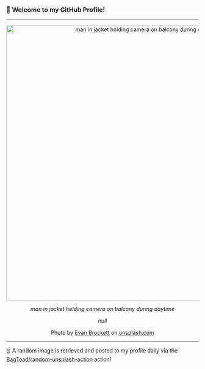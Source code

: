 ### 👋 Welcome to my GitHub Profile!

----

<div align="center">
  <img width="720" src="https://images.unsplash.com/photo-1517321804893-0cc35039889a?crop=entropy&cs=tinysrgb&fit=max&fm=jpg&ixid=M3w1NTI0OTR8MHwxfHJhbmRvbXx8fHx8fHx8fDE3MzQ2NzUxNTl8&ixlib=rb-4.0.3&q=80&w=1080" alt="man in jacket holding camera on balcony during daytime">
  
  <em>man in jacket holding camera on balcony during daytime</em>
  
  <em>null</em>
  
  Photo by [Evan Brockett](http://www.Evanbrockett.com) on [unsplash.com](https://unsplash.com/)
</div>

----

☝️ A random image is retrieved and posted to my profile daily via the [BagToad/random-unsplash-action](https://github.com/BagToad/random-unsplash-action) action!
